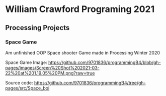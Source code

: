 # William Crawford Programing 2021

## Processing Projects


### Space Game

Am unfinished OOP Space shooter Game made in Processing Winter 2020

Space Game Image: https://github.com/9701836/programmingB4/blob/gh-pages/images/Screen%20Shot%202021-03-22%20at%201.19.05%20PM.png?raw=true

Source code: https://github.com/9701836/programmingB4/tree/gh-pages/src/Space_boi

